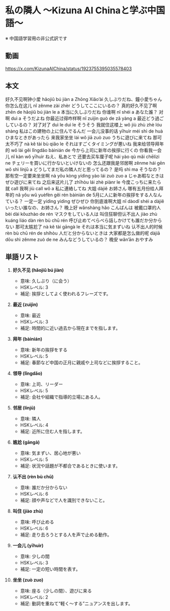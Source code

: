 # 私の隣人 〜Kizuna AI Chinaと学ぶ中国語〜
※ 中国語学習用の非公式訳です

## 動画
https://x.com/KizunaAIChina/status/1923755395035578403

## 本文

好久不见啊钟小爱       hǎojiǔ bú jiàn a Zhōng Xiǎo’ài       久しぶりだね、鐘小愛ちゃん
你怎么在这儿       nǐ zěnme zài zhèr       どうしてここにいるの？
真的好久不见了啊       zhēn de hǎojiǔ bú jiàn le a       本当に久しぶりだね
你谁啊       nǐ shéi a       あなた誰？
对啊       duì a       そうだよね
你最近过得咋样啊       nǐ zuìjìn guò de zǎ yàng a       最近どう過ごしているの？
对了对了       duì le duì le       そうそう
我就住这楼上       wǒ jiù zhù zhè lóu shàng       私はこの建物の上に住んでるんだ
一会儿没事的话       yīhuìr méi shì de huà       ひまなときがあったら
来我家坐坐       lái wǒ jiā zuò zuo       うちに遊びに来てね
那可太不巧了       nà kě tài bù qiǎo le       それはすごくタイミングが悪いね
我来给领导拜年的       wǒ lái gěi lǐngdǎo bàinián de       今から上司に新年の挨拶に行くの
你看我一会儿       nǐ kàn wǒ yīhuìr       ねえ、私あとで
还要去买车厘子呢       hái yào qù mǎi chēlízi ne       チェリーを買いに行かないといけないの
怎么还跟我是邻居啊       zěnme hái gēn wǒ shì línjū a       どうしてまだ私の隣人だと思ってるの？
是吗       shì ma       そうなの？
那有空一定要来坐坐啊       nà yǒu kòng yídìng yào lái zuò zuo a       じゃあ暇なときはぜひ遊びに来てね
之后来这片儿了       zhīhòu lái zhè piànr le       今度こっちに来たら
就 call 我啊       jiù call wǒ a       私に連絡してね
大姐       dàjiě       お姉さん
哪有五月份给人拜年的       nǎ yǒu wǔ yuèfèn gěi rén bàinián de       5月に人に新年の挨拶をする人なんている？
一定一定       yídìng yídìng       ぜひぜひ
你到底谁啊大姐       nǐ dàodǐ shéi a dàjiě       いったい誰なの、お姉さん？
晚上好       wǎnshàng hǎo       こんばんは
被戴口罩的人       bèi dài kǒuzhào de rén       マスクをしている人は
叫住狂聊但认不出人       jiào zhù kuáng liáo dàn rèn bù chū rén       呼び止めてべらべら話しかけても誰だか分からない
那可太尴尬了       nà kě tài gāngà le       それは本当に気まずいね
认不出人的时候       rèn bù chū rén de shíhòu       人だと分からないときは
大家都是怎么做的呢       dàjiā dōu shì zěnme zuò de ne       みんなどうしているの？
晚安       wǎn’ān       おやすみ

## 単語リスト

1. **好久不见 (hǎojiǔ bú jiàn)**

   * 意味: 久しぶり（に会う）
   * HSKレベル: 3
   * 補足: 挨拶としてよく使われるフレーズです。

2. **最近 (zuìjìn)**

   * 意味: 最近
   * HSKレベル: 3
   * 補足: 時間的に近い過去から現在までを指します。

3. **拜年 (bàinián)**

   * 意味: 新年の挨拶をする
   * HSKレベル: 5
   * 補足: 春節など中国の正月に親戚や上司などに挨拶すること。

4. **领导 (lǐngdǎo)**

   * 意味: 上司、リーダー
   * HSKレベル: 5
   * 補足: 会社や組織で指導的立場にある人。

5. **邻居 (línjū)**

   * 意味: 隣人
   * HSKレベル: 4
   * 補足: 近所に住む人を指します。

6. **尴尬 (gāngà)**

   * 意味: 気まずい、居心地が悪い
   * HSKレベル: 5
   * 補足: 状況や話題が不都合であるときに使います。

7. **认不出 (rèn bù chū)**

   * 意味: 誰だか分からない
   * HSKレベル: 6
   * 補足: 顔や声などで人を識別できないこと。

8. **叫住 (jiào zhù)**

   * 意味: 呼び止める
   * HSKレベル: 6
   * 補足: 走り去ろうとする人を声で止める動作。

9. **一会儿 (yīhuìr)**

   * 意味: 少しの間
   * HSKレベル: 3
   * 補足: 一定の短い時間を表す。

10. **坐坐 (zuò zuo)**

    * 意味: 座る（少しの間）、遊びに来る
    * HSKレベル: 2
    * 補足: 動詞を重ねて“軽く～する”ニュアンスを出します。
